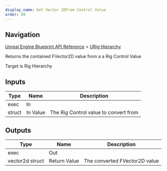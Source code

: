 ```yaml
---
display_name: Get Vector 2DFrom Control Value
order: 89
---
```

## Navigation

[Unreal Engine Blueprint API Reference](https://dev.epicgames.com/documentation/en-us/unreal-engine/BlueprintAPI) > [URig Hierarchy](https://dev.epicgames.com/documentation/en-us/unreal-engine/BlueprintAPI/URigHierarchy)

Returns the contained FVector2D value from a a Rig Control Value

Target is Rig Hierarchy

## Inputs

| Type | Name | Description |
| --- | --- | --- |
| exec | In |  |
| struct | In Value | The Rig Control value to convert from |

## Outputs

| Type | Name | Description |
| --- | --- | --- |
| exec | Out |  |
| vector2d struct | Return Value | The converted FVector2D value |
